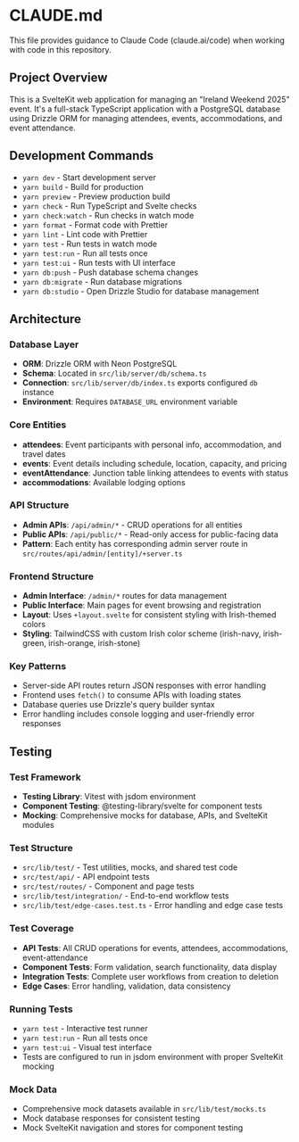 # CLAUDE.md

This file provides guidance to Claude Code (claude.ai/code) when working with code in this repository.

## Project Overview

This is a SvelteKit web application for managing an "Ireland Weekend 2025" event. It's a full-stack TypeScript application with a PostgreSQL database using Drizzle ORM for managing attendees, events, accommodations, and event attendance.

## Development Commands

- `yarn dev` - Start development server
- `yarn build` - Build for production  
- `yarn preview` - Preview production build
- `yarn check` - Run TypeScript and Svelte checks
- `yarn check:watch` - Run checks in watch mode
- `yarn format` - Format code with Prettier
- `yarn lint` - Lint code with Prettier
- `yarn test` - Run tests in watch mode
- `yarn test:run` - Run all tests once
- `yarn test:ui` - Run tests with UI interface
- `yarn db:push` - Push database schema changes
- `yarn db:migrate` - Run database migrations
- `yarn db:studio` - Open Drizzle Studio for database management

## Architecture

### Database Layer
- **ORM**: Drizzle ORM with Neon PostgreSQL
- **Schema**: Located in `src/lib/server/db/schema.ts`
- **Connection**: `src/lib/server/db/index.ts` exports configured `db` instance
- **Environment**: Requires `DATABASE_URL` environment variable

### Core Entities
- **attendees**: Event participants with personal info, accommodation, and travel dates
- **events**: Event details including schedule, location, capacity, and pricing
- **eventAttendance**: Junction table linking attendees to events with status
- **accommodations**: Available lodging options

### API Structure
- **Admin APIs**: `/api/admin/*` - CRUD operations for all entities
- **Public APIs**: `/api/public/*` - Read-only access for public-facing data
- **Pattern**: Each entity has corresponding admin server route in `src/routes/api/admin/[entity]/+server.ts`

### Frontend Structure
- **Admin Interface**: `/admin/*` routes for data management
- **Public Interface**: Main pages for event browsing and registration
- **Layout**: Uses `+layout.svelte` for consistent styling with Irish-themed colors
- **Styling**: TailwindCSS with custom Irish color scheme (irish-navy, irish-green, irish-orange, irish-stone)

### Key Patterns
- Server-side API routes return JSON responses with error handling
- Frontend uses `fetch()` to consume APIs with loading states
- Database queries use Drizzle's query builder syntax
- Error handling includes console logging and user-friendly error responses

## Testing

### Test Framework
- **Testing Library**: Vitest with jsdom environment
- **Component Testing**: @testing-library/svelte for component tests
- **Mocking**: Comprehensive mocks for database, APIs, and SvelteKit modules

### Test Structure
- `src/lib/test/` - Test utilities, mocks, and shared test code
- `src/test/api/` - API endpoint tests
- `src/test/routes/` - Component and page tests
- `src/lib/test/integration/` - End-to-end workflow tests
- `src/lib/test/edge-cases.test.ts` - Error handling and edge case tests

### Test Coverage
- **API Tests**: All CRUD operations for events, attendees, accommodations, event-attendance
- **Component Tests**: Form validation, search functionality, data display
- **Integration Tests**: Complete user workflows from creation to deletion
- **Edge Cases**: Error handling, validation, data consistency

### Running Tests
- `yarn test` - Interactive test runner
- `yarn test:run` - Run all tests once
- `yarn test:ui` - Visual test interface
- Tests are configured to run in jsdom environment with proper SvelteKit mocking

### Mock Data
- Comprehensive mock datasets available in `src/lib/test/mocks.ts`
- Mock database responses for consistent testing
- Mock SvelteKit navigation and stores for component testing